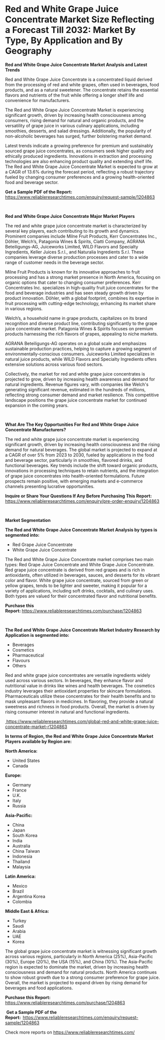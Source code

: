 <p><h1>Red and White Grape Juice Concentrate Market Size Reflecting a Forecast Till 2032: Market By Type, By Application and By Geography</h1></p><p><strong>Red and White Grape Juice Concentrate Market Analysis and Latest Trends</strong></p>
<p><p>Red and White Grape Juice Concentrate is a concentrated liquid derived from the processing of red and white grapes, often used in beverages, food products, and as a natural sweetener. The concentrate retains the essential flavors and nutrients of the fruit while offering a longer shelf life and convenience for manufacturers.</p><p>The Red and White Grape Juice Concentrate Market is experiencing significant growth, driven by increasing health consciousness among consumers, rising demand for natural and organic products, and the versatility of grape juice in various culinary applications, including smoothies, desserts, and salad dressings. Additionally, the popularity of non-alcoholic beverages has surged, further bolstering market demand.</p><p>Latest trends indicate a growing preference for premium and sustainably sourced grape juice concentrates, as consumers seek higher quality and ethically produced ingredients. Innovations in extraction and processing technologies are also enhancing product quality and extending shelf life. The Red and White Grape Juice Concentrate Market is expected to grow at a CAGR of 13.6% during the forecast period, reflecting a robust trajectory fueled by changing consumer preferences and a growing health-oriented food and beverage sector.</p></p>
<p><strong>Get a Sample PDF of the Report:&nbsp;</strong> <a href="https://www.reliableresearchtimes.com/enquiry/request-sample/1204863?utm_campaign=2193&utm_medium=2&utm_source=Github&utm_content=ia&utm_term=26032025&utm_id=red-and-white-grape-juice-concentrate">https://www.reliableresearchtimes.com/enquiry/request-sample/1204863</a></p>
<p>&nbsp;</p>
<p><strong>Red and White Grape Juice Concentrate Major Market Players</strong></p>
<p><p>The red and white grape juice concentrate market is characterized by several key players, each contributing to its growth and dynamics. Prominent companies include Milne Fruit Products, Kerr Concentrates Inc., Döhler, Welch’s, Patagonia Wines & Spirits, Ciatti Company, AGRANA Beteiligungs-AG, Juiceworks Limited, WILD Flavors and Specialty Ingredients, Keller Juices S.r.l., and Naturalia Ingredients S.r.l. These companies leverage diverse production processes and cater to a wide range of customer needs in the beverage sector.</p><p>Milne Fruit Products is known for its innovative approaches to fruit processing and has a strong market presence in North America, focusing on organic options that cater to changing consumer preferences. Kerr Concentrates Inc. specializes in high-quality fruit juice concentrates for the food and beverage industries and has seen steady growth driven by product innovation. Döhler, with a global footprint, combines its expertise in fruit processing with cutting-edge technology, enhancing its market share in various regions.</p><p>Welch’s, a household name in grape products, capitalizes on its brand recognition and diverse product line, contributing significantly to the grape juice concentrate market. Patagonia Wines & Spirits focuses on premium products harnessing the rich flavors of grapes, appealing to niche markets.</p><p>AGRANA Beteiligungs-AG operates on a global scale and emphasizes sustainable production practices, helping to capture a growing segment of environmentally-conscious consumers. Juiceworks Limited specializes in natural juice products, while WILD Flavors and Specialty Ingredients offers extensive solutions across various food sectors.</p><p>Collectively, the market for red and white grape juice concentrates is projected to grow, driven by increasing health awareness and demand for natural ingredients. Revenue figures vary, with companies like Welch's generating significant revenue, estimated in the hundreds of millions, reflecting strong consumer demand and market resilience. This competitive landscape positions the grape juice concentrate market for continued expansion in the coming years.</p></p>
<p>&nbsp;</p>
<p><strong>What Are The Key Opportunities For Red and White Grape Juice Concentrate Manufacturers?</strong></p>
<p><p>The red and white grape juice concentrate market is experiencing significant growth, driven by increasing health consciousness and the rising demand for natural beverages. The global market is projected to expand at a CAGR of over 5% from 2023 to 2030, fueled by applications in the food and beverage sector, particularly in smoothies, flavored drinks, and functional beverages. Key trends include the shift toward organic products, innovations in processing techniques to retain nutrients, and the integration of grape juice concentrates into health-oriented formulations. Future prospects remain positive, with emerging markets and e-commerce channels presenting lucrative opportunities.</p></p>
<p><strong>Inquire or Share Your Questions If Any Before Purchasing This Report:</strong> <a href="https://www.reliableresearchtimes.com/enquiry/pre-order-enquiry/1204863?utm_campaign=2193&utm_medium=2&utm_source=Github&utm_content=ia&utm_term=26032025&utm_id=red-and-white-grape-juice-concentrate">https://www.reliableresearchtimes.com/enquiry/pre-order-enquiry/1204863</a></p>
<p>&nbsp;</p>
<p><strong>Market Segmentation</strong></p>
<p><strong>The Red and White Grape Juice Concentrate Market Analysis by types is segmented into:</strong></p>
<p><ul><li>Red Grape Juice Concentrate</li><li>White Grape Juice Concentrate</li></ul></p>
<p><p>The Red and White Grape Juice Concentrate market comprises two main types: Red Grape Juice Concentrate and White Grape Juice Concentrate. Red grape juice concentrate is derived from red grapes and is rich in antioxidants, often utilized in beverages, sauces, and desserts for its vibrant color and flavor. White grape juice concentrate, sourced from green or yellow grapes, tends to be lighter and sweeter, making it popular for a variety of applications, including soft drinks, cocktails, and culinary uses. Both types are valued for their concentrated flavor and nutritional benefits.</p></p>
<p><strong>Purchase this Report:&nbsp;</strong><a href="https://www.reliableresearchtimes.com/purchase/1204863?utm_campaign=2193&utm_medium=2&utm_source=Github&utm_content=ia&utm_term=26032025&utm_id=red-and-white-grape-juice-concentrate">https://www.reliableresearchtimes.com/purchase/1204863</a></p>
<p>&nbsp;</p>
<p><strong>The Red and White Grape Juice Concentrate Market Industry Research by Application is segmented into:</strong></p>
<p><ul><li>Beverages</li><li>Cosmetics</li><li>Pharmaceutical</li><li>Flavours</li><li>Others</li></ul></p>
<p><p>Red and white grape juice concentrates are versatile ingredients widely used across various sectors. In beverages, they enhance flavor and nutritional value in drinks like wines and health beverages. The cosmetics industry leverages their antioxidant properties for skincare formulations. Pharmaceuticals utilize these concentrates for their health benefits and to mask unpleasant flavors in medicines. In flavoring, they provide a natural sweetness and richness in food products. Overall, the market is driven by rising consumer interest in natural and functional ingredients.</p></p>
<p><a href="https://www.reliableresearchtimes.com/global-red-and-white-grape-juice-concentrate-market-r1204863?utm_campaign=2193&utm_medium=2&utm_source=Github&utm_content=ia&utm_term=26032025&utm_id=red-and-white-grape-juice-concentrate">&nbsp;https://www.reliableresearchtimes.com/global-red-and-white-grape-juice-concentrate-market-r1204863</a></p>
<p><strong>In terms of Region, the Red and White Grape Juice Concentrate Market Players available by Region are:</strong></p>
<p>
    <p> <strong> North America: </strong>
        <ul>
            <li>United States</li>
            <li>Canada</li>
        </ul>
        </p> 
    <p> <strong> Europe: </strong>
        <ul>
            <li>Germany</li>
            <li>France</li>
            <li>U.K.</li>
            <li>Italy</li>
            <li>Russia</li>
        </ul>
        </p> 
    <p> <strong> Asia-Pacific: </strong>
        <ul>
            <li>China</li>
            <li>Japan</li>
            <li>South Korea</li>
            <li>India</li>
            <li>Australia</li>
            <li>China Taiwan</li>
            <li>Indonesia</li>
            <li>Thailand</li>
            <li>Malaysia</li>
        </ul>
        </p> 
    <p> <strong> Latin America: </strong>
        <ul>
            <li>Mexico</li>
            <li>Brazil</li>
            <li>Argentina Korea</li>
            <li>Colombia</li>
        </ul>
        </p> 
    <p> <strong> Middle East & Africa: </strong>
        <ul>
            <li>Turkey</li>
            <li>Saudi</li>
            <li>Arabia</li>
            <li>UAE</li>
            <li>Korea</li>
        </ul>
    </p>
    </p>
<p><p>The global grape juice concentrate market is witnessing significant growth across various regions, particularly in North America (25%), Asia-Pacific (30%), Europe (20%), the USA (15%), and China (10%). The Asia-Pacific region is expected to dominate the market, driven by increasing health consciousness and demand for natural products. North America continues to show robust growth due to a strong consumer preference for grape juice. Overall, the market is projected to expand driven by rising demand for beverages and food applications.</p></p>
<p><strong>Purchase this Report: </strong><a href="https://www.reliableresearchtimes.com/purchase/1204863?utm_campaign=2193&utm_medium=2&utm_source=Github&utm_content=ia&utm_term=26032025&utm_id=red-and-white-grape-juice-concentrate">https://www.reliableresearchtimes.com/purchase/1204863</a></p>
<p>&nbsp;<strong>Get a Sample PDF of the Report:&nbsp;&nbsp;</strong><a href="https://www.reliableresearchtimes.com/enquiry/request-sample/1204863?utm_campaign=2193&utm_medium=2&utm_source=Github&utm_content=ia&utm_term=26032025&utm_id=red-and-white-grape-juice-concentrate">https://www.reliableresearchtimes.com/enquiry/request-sample/1204863</a></p>
<p><strong></strong></p>
<p>Check more reports on <a href="https://www.reliableresearchtimes.com/?utm_campaign=2193&utm_medium=2&utm_source=Github&utm_content=ia&utm_term=26032025&utm_id=red-and-white-grape-juice-concentrate">https://www.reliableresearchtimes.com/</a></p>